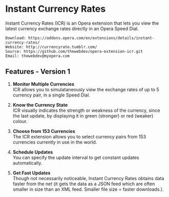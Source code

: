 # Instant Currency Rates

Instant Currency Rates (ICR) is an Opera extension that lets you view the latest currency exchange rates directly in an Opera Speed Dial.

	Download: https://addons.opera.com/en/extensions/details/instant-currency-rates/
	Website: http://currencyrate.tumblr.com/
	Source: https://github.com/thewebdev/opera-extension-icr.git
	Email: thewebdev@myopera.com

## Features - Version 1

1. **Monitor Multiple Currencies**  
ICR allows you to simulataneously view the exchange rates of up to 5 currency pair, in a single Speed Dial. 

2. **Know the Currency State**  
ICR visually indicates the strength or weakness of the currency, since the last update, by displaying it in green (stronger) or red (weaker) colour. 

3. **Choose from 153 Currencies**  
The ICR extension allows you to select currency pairs from 153 currencies currently in use in the world. 

4. **Schedule Updates**  
You can specify the update interval to get constant updates automatically. 

5. **Get Fast Updates**  
Though not necessarily noticeable, Instant Currency Rates obtains data faster from the net (it gets the data as a JSON feed which are often smaller in size than an XML feed. Smaller file size = faster downloads.).
